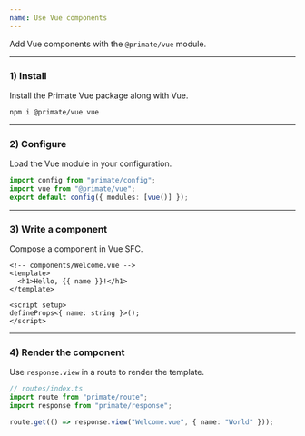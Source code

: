 ```yaml
---
name: Use Vue components
---
```


Add Vue components with the `@primate/vue` module.

---

### 1) Install

Install the Primate Vue package along with Vue.

```sh
npm i @primate/vue vue
```

---

### 2) Configure

Load the Vue module in your configuration.

```ts
import config from "primate/config";
import vue from "@primate/vue";
export default config({ modules: [vue()] });
```

---

### 3) Write a component

Compose a component in Vue SFC.

```vue
<!-- components/Welcome.vue -->
<template>
  <h1>Hello, {{ name }}!</h1>
</template>

<script setup>
defineProps<{ name: string }>();
</script>
```

---

### 4) Render the component

Use `response.view` in a route to render the template.

```ts
// routes/index.ts
import route from "primate/route";
import response from "primate/response";

route.get(() => response.view("Welcome.vue", { name: "World" }));
```
